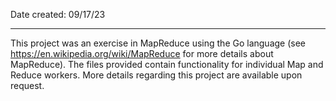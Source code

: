 Date created: 09/17/23

---

This project was an exercise in MapReduce using the Go language (see https://en.wikipedia.org/wiki/MapReduce for more details about MapReduce). The files provided contain functionality for individual Map and Reduce workers. More details regarding this project are available upon request.
